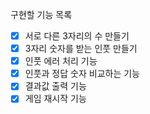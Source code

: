 구현할 기능 목록

- [x] 서로 다른 3자리의 수 만들기
- [x] 3자리 숫자를 받는 인풋 만들기
- [x] 인풋 에러 처리 기능
- [x] 인풋과 정답 숫자 비교하는 기능
- [x] 결과값 출력 기능
- [x] 게임 재시작 기능

